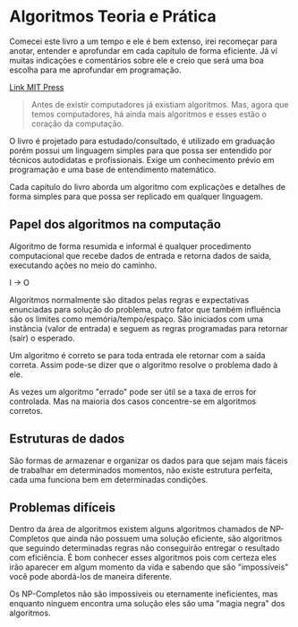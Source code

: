 # Algoritmos Teoria e Prática

Comecei este livro a um tempo e ele é bem extenso, irei recomeçar para anotar, entender e aprofundar em cada capítulo de forma eficiente. Já ví muitas indicações e comentários sobre ele e creio que será uma boa escolha para me aprofundar em programação.

[Link MIT Press](https://mitpress.mit.edu/books/introduction-algorithms-third-edition)

> Antes de existir computadores já existiam algoritmos. Mas, agora que temos computadores, há ainda mais algoritmos e esses estão o coração da computação.

O livro é projetado para estudado/consultado, é utilizado em graduação porém possui um linguagem simples para que possa ser entendido por técnicos autodidatas e profissionais. Exige um conhecimento prévio em programação e uma base de entendimento matemático.

Cada capitulo do livro aborda um algoritmo com explicações e detalhes de forma simples para que possa ser replicado em qualquer linguagem.

## Papel dos algoritmos na computação

Algoritmo de forma resumida e informal é qualquer procedimento computacional que recebe dados de entrada e retorna dados de saida, executando ações no meio do caminho.

I -> O

Algoritmos normalmente são ditados pelas regras e expectativas enunciadas para solução do problema, outro fator que também influência são os limites como memória/tempo/espaço. São iniciados com uma instância (valor de entrada) e seguem as regras programadas para retornar (sair) o esperado.

Um algoritmo é correto se para toda entrada ele retornar com a saída correta. Assim pode-se dizer que o algoritmo resolve o problema dado à ele.

As vezes um algoritmo "errado" pode ser útil se a taxa de erros for controlada. Mas na maioria dos casos concentre-se em algoritmos corretos.

## Estruturas de dados

São formas de armazenar e organizar os dados para que sejam mais fáceis de trabalhar em determinados momentos, não existe estrutura perfeita, cada uma funciona bem em determinadas condições.

## Problemas difíceis

Dentro da área de algoritmos existem alguns algoritmos chamados de NP-Completos que ainda não possuem uma solução eficiente, são algoritmos que seguindo determinadas regras não conseguirão entregar o resultado com eficiência. É bom conhecer esses algoritmos pois com certeza eles irão aparecer em algum momento da vida e sabendo que são "impossíveis" você pode abordá-los de maneira diferente.

Os NP-Completos não são impossiveis ou eternamente ineficientes, mas enquanto ninguem encontra uma solução eles são uma "magia negra" dos algoritmos.
